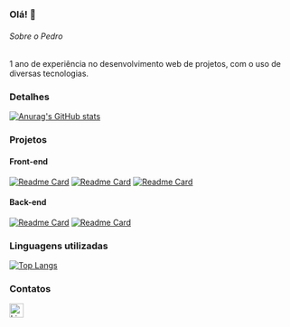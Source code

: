 ### Olá! 👋

###### Sobre o Pedro
1 ano de experiência no desenvolvimento web de projetos, com o uso de diversas tecnologias.

### Detalhes

[![Anurag's GitHub stats](https://github-readme-stats.vercel.app/api?username=pedrotiburcio&show_icons=true&theme=dark)](https://github.com/anuraghazra/github-readme-stats)

### Projetos

#### Front-end
[![Readme Card](https://github-readme-stats.vercel.app/api/pin/?username=pedrotiburcio&repo=efood&theme=dark)](https://github.com/anuraghazra/github-readme-stats)
[![Readme Card](https://github-readme-stats.vercel.app/api/pin/?username=pedrotiburcio&repo=eplay&theme=dark)](https://github.com/anuraghazra/github-readme-stats)
[![Readme Card](https://github-readme-stats.vercel.app/api/pin/?username=pedrotiburcio&repo=clone_disneyplus&theme=dark)](https://github.com/anuraghazra/github-readme-stats)

#### Back-end
[![Readme Card](https://github-readme-stats.vercel.app/api/pin/?username=pedrotiburcio&repo=bookstore&theme=dark)](https://github.com/anuraghazra/github-readme-stats)
[![Readme Card](https://github-readme-stats.vercel.app/api/pin/?username=pedrotiburcio&repo=mysite&theme=dark)](https://github.com/anuraghazra/github-readme-stats)

### Linguagens utilizadas

[![Top Langs](https://github-readme-stats.vercel.app/api/top-langs/?username=pedrotiburcio&layout=compact)](https://github.com/anuraghazra/github-readme-stats)

### Contatos

[<img src='https://img.shields.io/badge/LinkedIn-0077B5?style=for-the-badge&logo=linkedin&logoColor=white' alt='Linkedin' height='25'>](https://www.linkedin.com./in/pedro-tiburcio/)

